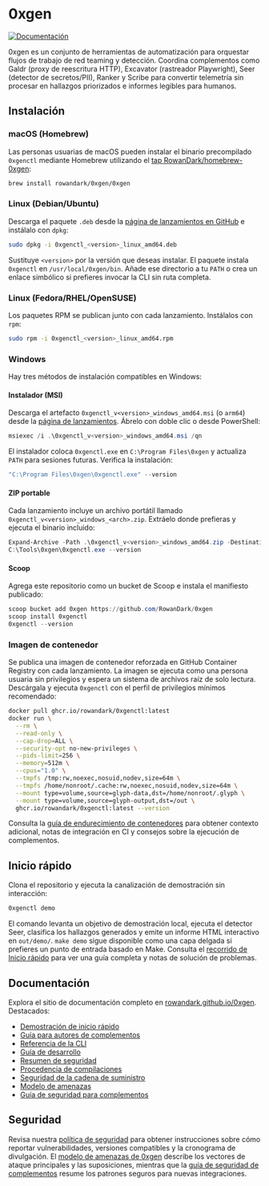 # 0xgen

[![Documentación](https://img.shields.io/badge/docs-material-blue)](https://rowandark.github.io/0xgen/)

0xgen es un conjunto de herramientas de automatización para orquestar flujos de trabajo de red teaming y detección. Coordina complementos como Galdr (proxy de reescritura HTTP), Excavator (rastreador Playwright), Seer (detector de secretos/PII), Ranker y Scribe para convertir telemetría sin procesar en hallazgos priorizados e informes legibles para humanos.

## Instalación

### macOS (Homebrew)

Las personas usuarias de macOS pueden instalar el binario precompilado `0xgenctl` mediante Homebrew utilizando el [tap RowanDark/homebrew-0xgen](https://github.com/RowanDark/homebrew-0xgen):

```bash
brew install rowandark/0xgen/0xgen
```

### Linux (Debian/Ubuntu)

Descarga el paquete `.deb` desde la [página de lanzamientos en GitHub](https://github.com/RowanDark/0xgen/releases) e instálalo con `dpkg`:

```bash
sudo dpkg -i 0xgenctl_<version>_linux_amd64.deb
```

Sustituye `<version>` por la versión que deseas instalar. El paquete instala `0xgenctl` en `/usr/local/0xgen/bin`. Añade ese directorio a tu `PATH` o crea un enlace simbólico si prefieres invocar la CLI sin ruta completa.

### Linux (Fedora/RHEL/OpenSUSE)

Los paquetes RPM se publican junto con cada lanzamiento. Instálalos con `rpm`:

```bash
sudo rpm -i 0xgenctl_<version>_linux_amd64.rpm
```

### Windows

Hay tres métodos de instalación compatibles en Windows:

#### Instalador (MSI)

Descarga el artefacto `0xgenctl_v<version>_windows_amd64.msi` (o `arm64`) desde la [página de lanzamientos](https://github.com/RowanDark/0xgen/releases). Ábrelo con doble clic o desde PowerShell:

```powershell
msiexec /i .\0xgenctl_v<version>_windows_amd64.msi /qn
```

El instalador coloca `0xgenctl.exe` en `C:\Program Files\0xgen` y actualiza `PATH` para sesiones futuras. Verifica la instalación:

```powershell
"C:\Program Files\0xgen\0xgenctl.exe" --version
```

#### ZIP portable

Cada lanzamiento incluye un archivo portátil llamado `0xgenctl_v<version>_windows_<arch>.zip`. Extráelo donde prefieras y ejecuta el binario incluido:

```powershell
Expand-Archive -Path .\0xgenctl_v<version>_windows_amd64.zip -DestinationPath C:\Tools\0xgen
C:\Tools\0xgen\0xgenctl.exe --version
```

#### Scoop

Agrega este repositorio como un bucket de Scoop e instala el manifiesto publicado:

```powershell
scoop bucket add 0xgen https://github.com/RowanDark/0xgen
scoop install 0xgenctl
0xgenctl --version
```

### Imagen de contenedor

Se publica una imagen de contenedor reforzada en GitHub Container Registry con cada lanzamiento. La imagen se ejecuta como una persona usuaria sin privilegios y espera un sistema de archivos raíz de solo lectura. Descárgala y ejecuta `0xgenctl` con el perfil de privilegios mínimos recomendado:

```bash
docker pull ghcr.io/rowandark/0xgenctl:latest
docker run \
  --rm \
  --read-only \
  --cap-drop=ALL \
  --security-opt no-new-privileges \
  --pids-limit=256 \
  --memory=512m \
  --cpus="1.0" \
  --tmpfs /tmp:rw,noexec,nosuid,nodev,size=64m \
  --tmpfs /home/nonroot/.cache:rw,noexec,nosuid,nodev,size=64m \
  --mount type=volume,source=glyph-data,dst=/home/nonroot/.glyph \
  --mount type=volume,source=glyph-output,dst=/out \
  ghcr.io/rowandark/0xgenctl:latest --version
```

Consulta la [guía de endurecimiento de contenedores](docs/en/security/container.md) para obtener contexto adicional, notas de integración en CI y consejos sobre la ejecución de complementos.

## Inicio rápido

Clona el repositorio y ejecuta la canalización de demostración sin interacción:

```bash
0xgenctl demo
```

El comando levanta un objetivo de demostración local, ejecuta el detector Seer, clasifica los hallazgos generados y emite un informe HTML interactivo en `out/demo/`. `make demo` sigue disponible como una capa delgada si prefieres un punto de entrada basado en Make. Consulta el [recorrido de Inicio rápido](https://rowandark.github.io/0xgen/quickstart/) para ver una guía completa y notas de solución de problemas.

## Documentación

Explora el sitio de documentación completo en [rowandark.github.io/0xgen](https://rowandark.github.io/0xgen/). Destacados:

* [Demostración de inicio rápido](https://rowandark.github.io/0xgen/quickstart/)
* [Guía para autores de complementos](https://rowandark.github.io/0xgen/plugins/)
* [Referencia de la CLI](https://rowandark.github.io/0xgen/cli/)
* [Guía de desarrollo](https://rowandark.github.io/0xgen/dev-guide/)
* [Resumen de seguridad](https://rowandark.github.io/0xgen/security/)
* [Procedencia de compilaciones](https://rowandark.github.io/0xgen/security/provenance/)
* [Seguridad de la cadena de suministro](https://rowandark.github.io/0xgen/security/supply-chain/)
* [Modelo de amenazas](https://rowandark.github.io/0xgen/security/threat-model/)
* [Guía de seguridad para complementos](PLUGIN_GUIDE.md)

## Seguridad

Revisa nuestra [política de seguridad](SECURITY.md) para obtener instrucciones sobre cómo reportar vulnerabilidades, versiones compatibles y la cronograma de divulgación. El [modelo de amenazas de 0xgen](THREAT_MODEL.md) describe los vectores de ataque principales y las suposiciones, mientras que la [guía de seguridad de complementos](PLUGIN_GUIDE.md) resume los patrones seguros para nuevas integraciones.
